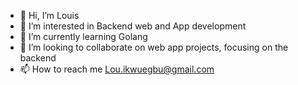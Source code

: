 - 👋 Hi, I’m Louis
- 👀 I’m interested in Backend web and App development
- 🌱 I’m currently learning Golang
- 💞️ I’m looking to collaborate on web app projects, focusing on the backend
- 📫 How to reach me Lou.ikwuegbu@gmail.com

<!---
LusBlack/LusBlack is a ✨ special ✨ repository because its `README.md` (this file) appears on your GitHub profile.
You can click the Preview link to take a look at your changes.
--->
